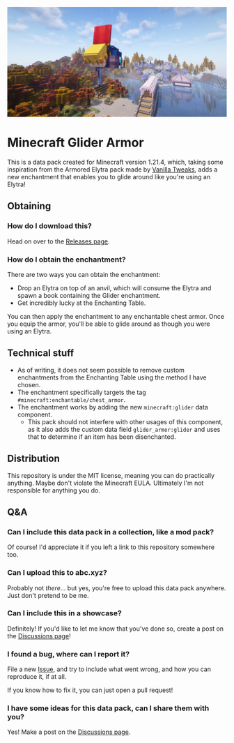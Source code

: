 ![Screenshot of a Minecraft character flying past the camera](/assets/banner.png)

# Minecraft Glider Armor

This is a data pack created for Minecraft version 1.21.4, which, taking some inspiration from the Armored Elytra pack made by [Vanilla Tweaks](https://vanillatweaks.net/), adds a new enchantment that enables you to glide around like you're using an Elytra!

## Obtaining

### How do I download this?

Head on over to the [Releases page](https://github.com/heatblayze/minecraft-glider-armor/releases).

### How do I obtain the enchantment?

There are two ways you can obtain the enchantment:

-   Drop an Elytra on top of an anvil, which will consume the Elytra and spawn a book containing the Glider enchantment.
-   Get incredibly lucky at the Enchanting Table.

You can then apply the enchantment to any enchantable chest armor. Once you equip the armor, you'll be able to glide around as though you were using an Elytra.

## Technical stuff

-   As of writing, it does not seem possible to remove custom enchantments from the Enchanting Table using the method I have chosen.
-   The enchantment specifically targets the tag `#minecraft:enchantable/chest_armor`.
-   The enchantment works by adding the new `minecraft:glider` data component.
    -   This pack should not interfere with other usages of this component, as it also adds the custom data field `glider_armor:glider` and uses that to determine if an item has been disenchanted.

## Distribution

This repository is under the MIT license, meaning you can do practically anything. Maybe don't violate the Minecraft EULA. Ultimately I'm not responsible for anything you do.

## Q&A

### Can I include this data pack in a collection, like a mod pack?

Of course! I'd appreciate it if you left a link to this repository somewhere too.

### Can I upload this to abc.xyz?

Probably not _there_... but yes, you're free to upload this data pack anywhere. Just don't pretend to be me.

### Can I include this in a showcase?

Definitely! If you'd like to let me know that you've done so, create a post on the [Discussions page](https://github.com/heatblayze/minecraft-glider-armor/discussions/categories/show-and-tell)!

### I found a bug, where can I report it?

File a new [Issue](https://github.com/heatblayze/minecraft-glider-armor/issues), and try to include what went wrong, and how you can reproduce it, if at all.

If you know how to fix it, you can just open a pull request!

### I have some ideas for this data pack, can I share them with you?

Yes! Make a post on the [Discussions page](https://github.com/heatblayze/minecraft-glider-armor/discussions/categories/ideas).
